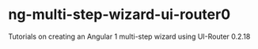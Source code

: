 # ng-multi-step-wizard-ui-router0
Tutorials on creating an Angular 1 multi-step wizard using UI-Router 0.2.18
